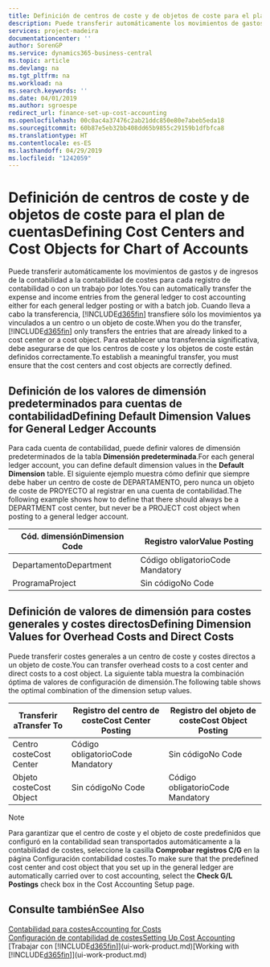 ```yaml
---
title: Definición de centros de coste y de objetos de coste para el plan de cuentas | Documentos de Microsoft
description: Puede transferir automáticamente los movimientos de gastos y de ingresos de la contabilidad a la contabilidad de costes para cada registro de contabilidad o con un trabajo por lotes. Cuando lleva a cabo la transferencia, el sistema transfiere sólo los movimientos ya vinculados a un centro o un objeto de coste. Para establecer una transferencia significativa, debe asegurarse de que los centros de coste y los objetos de coste están definidos correctamente.
services: project-madeira
documentationcenter: ''
author: SorenGP
ms.service: dynamics365-business-central
ms.topic: article
ms.devlang: na
ms.tgt_pltfrm: na
ms.workload: na
ms.search.keywords: ''
ms.date: 04/01/2019
ms.author: sgroespe
redirect_url: finance-set-up-cost-accounting
ms.openlocfilehash: 00c0ac4a37476c2ab21ddc850e80e7abeb5eda18
ms.sourcegitcommit: 60b87e5eb32bb408dd65b9855c29159b1dfbfca8
ms.translationtype: HT
ms.contentlocale: es-ES
ms.lasthandoff: 04/29/2019
ms.locfileid: "1242059"
---
```

# <a name="defining-cost-centers-and-cost-objects-for-chart-of-accounts"></a><span data-ttu-id="54cb3-105">Definición de centros de coste y de objetos de coste para el plan de cuentas</span><span class="sxs-lookup"><span data-stu-id="54cb3-105">Defining Cost Centers and Cost Objects for Chart of Accounts</span></span>
<span data-ttu-id="54cb3-106">Puede transferir automáticamente los movimientos de gastos y de ingresos de la contabilidad a la contabilidad de costes para cada registro de contabilidad o con un trabajo por lotes.</span><span class="sxs-lookup"><span data-stu-id="54cb3-106">You can automatically transfer the expense and income entries from the general ledger to cost accounting either for each general ledger posting or with a batch job.</span></span> <span data-ttu-id="54cb3-107">Cuando lleva a cabo la transferencia, [!INCLUDE[d365fin](includes/d365fin_md.md)] transfiere sólo los movimientos ya vinculados a un centro o un objeto de coste.</span><span class="sxs-lookup"><span data-stu-id="54cb3-107">When you do the transfer, [!INCLUDE[d365fin](includes/d365fin_md.md)] only transfers the entries that are already linked to a cost center or a cost object.</span></span> <span data-ttu-id="54cb3-108">Para establecer una transferencia significativa, debe asegurarse de que los centros de coste y los objetos de coste están definidos correctamente.</span><span class="sxs-lookup"><span data-stu-id="54cb3-108">To establish a meaningful transfer, you must ensure that the cost centers and cost objects are correctly defined.</span></span>  

## <a name="defining-default-dimension-values-for-general-ledger-accounts"></a><span data-ttu-id="54cb3-109">Definición de los valores de dimensión predeterminados para cuentas de contabilidad</span><span class="sxs-lookup"><span data-stu-id="54cb3-109">Defining Default Dimension Values for General Ledger Accounts</span></span>  
<span data-ttu-id="54cb3-110">Para cada cuenta de contabilidad, puede definir valores de dimensión predeterminados de la tabla **Dimensión predeterminada**.</span><span class="sxs-lookup"><span data-stu-id="54cb3-110">For each general ledger account, you can define default dimension values in the **Default Dimension** table.</span></span> <span data-ttu-id="54cb3-111">El siguiente ejemplo muestra cómo definir que siempre debe haber un centro de coste de DEPARTAMENTO, pero nunca un objeto de coste de PROYECTO al registrar en una cuenta de contabilidad.</span><span class="sxs-lookup"><span data-stu-id="54cb3-111">The following example shows how to define that there should always be a DEPARTMENT cost center, but never be a PROJECT cost object when posting to a general ledger account.</span></span>  

|<span data-ttu-id="54cb3-112">**Cód. dimensión**</span><span class="sxs-lookup"><span data-stu-id="54cb3-112">**Dimension Code**</span></span>|<span data-ttu-id="54cb3-113">**Registro valor**</span><span class="sxs-lookup"><span data-stu-id="54cb3-113">**Value Posting**</span></span>|  
|------------------------------------------|-----------------------------------------|  
|<span data-ttu-id="54cb3-114">Departamento</span><span class="sxs-lookup"><span data-stu-id="54cb3-114">Department</span></span>|<span data-ttu-id="54cb3-115">Código obligatorio</span><span class="sxs-lookup"><span data-stu-id="54cb3-115">Code Mandatory</span></span>|  
|<span data-ttu-id="54cb3-116">Programa</span><span class="sxs-lookup"><span data-stu-id="54cb3-116">Project</span></span>|<span data-ttu-id="54cb3-117">Sin código</span><span class="sxs-lookup"><span data-stu-id="54cb3-117">No Code</span></span>|  

## <a name="defining-dimension-values-for-overhead-costs-and-direct-costs"></a><span data-ttu-id="54cb3-118">Definición de valores de dimensión para costes generales y costes directos</span><span class="sxs-lookup"><span data-stu-id="54cb3-118">Defining Dimension Values for Overhead Costs and Direct Costs</span></span>  
 <span data-ttu-id="54cb3-119">Puede transferir costes generales a un centro de coste y costes directos a un objeto de coste.</span><span class="sxs-lookup"><span data-stu-id="54cb3-119">You can transfer overhead costs to a cost center and direct costs to a cost object.</span></span> <span data-ttu-id="54cb3-120">La siguiente tabla muestra la combinación óptima de valores de configuración de dimensión.</span><span class="sxs-lookup"><span data-stu-id="54cb3-120">The following table shows the optimal combination of the dimension setup values.</span></span>  

|<span data-ttu-id="54cb3-121">Transferir a</span><span class="sxs-lookup"><span data-stu-id="54cb3-121">Transfer To</span></span>|<span data-ttu-id="54cb3-122">Registro del centro de coste</span><span class="sxs-lookup"><span data-stu-id="54cb3-122">Cost Center Posting</span></span>|<span data-ttu-id="54cb3-123">Registro del objeto de coste</span><span class="sxs-lookup"><span data-stu-id="54cb3-123">Cost Object Posting</span></span>|  
|-----------------|-------------------------|-------------------------|  
|<span data-ttu-id="54cb3-124">Centro coste</span><span class="sxs-lookup"><span data-stu-id="54cb3-124">Cost Center</span></span>|<span data-ttu-id="54cb3-125">Código obligatorio</span><span class="sxs-lookup"><span data-stu-id="54cb3-125">Code Mandatory</span></span>|<span data-ttu-id="54cb3-126">Sin código</span><span class="sxs-lookup"><span data-stu-id="54cb3-126">No Code</span></span>|  
|<span data-ttu-id="54cb3-127">Objeto coste</span><span class="sxs-lookup"><span data-stu-id="54cb3-127">Cost Object</span></span>|<span data-ttu-id="54cb3-128">Sin código</span><span class="sxs-lookup"><span data-stu-id="54cb3-128">No Code</span></span>|<span data-ttu-id="54cb3-129">Código obligatorio</span><span class="sxs-lookup"><span data-stu-id="54cb3-129">Code Mandatory</span></span>|  

> [!NOTE]  
>  <span data-ttu-id="54cb3-130">Para garantizar que el centro de coste y el objeto de coste predefinidos que configuró en la contabilidad sean transportados automáticamente a la contabilidad de costes, seleccione la casilla **Comprobar registros C/G** en la página Configuración contabilidad costes.</span><span class="sxs-lookup"><span data-stu-id="54cb3-130">To make sure that the predefined cost center and cost object that you set up in the general ledger are automatically carried over to cost accounting, select the **Check G/L Postings** check box in the Cost Accounting Setup page.</span></span>  

## <a name="see-also"></a><span data-ttu-id="54cb3-131">Consulte también</span><span class="sxs-lookup"><span data-stu-id="54cb3-131">See Also</span></span>  
[<span data-ttu-id="54cb3-132">Contabilidad para costes</span><span class="sxs-lookup"><span data-stu-id="54cb3-132">Accounting for Costs</span></span>](finance-manage-cost-accounting.md)  
[<span data-ttu-id="54cb3-133">Configuración de contabilidad de costes</span><span class="sxs-lookup"><span data-stu-id="54cb3-133">Setting Up Cost Accounting</span></span>](finance-set-up-cost-accounting.md)  
<span data-ttu-id="54cb3-134">[Trabajar con [!INCLUDE[d365fin](includes/d365fin_md.md)]](ui-work-product.md)</span><span class="sxs-lookup"><span data-stu-id="54cb3-134">[Working with [!INCLUDE[d365fin](includes/d365fin_md.md)]](ui-work-product.md)</span></span>
